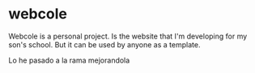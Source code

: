 webcole
=======

Webcole is a personal project. Is the website that I'm developing for my son's school. But it can be used by anyone as a template.

Lo he pasado a la rama mejorandola
